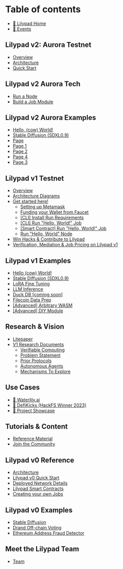 # Table of contents

* [🍃 Lilypad Home](README.md)
* [📅 Events](upcoming-events.md)

## Lilypad v2: Aurora Testnet

* [Overview](lilypad-v2-aurora-testnet/overview.md)
* [Architecture](lilypad-v2-aurora-testnet/architecture.md)
* [Quick Start](lilypad-v2-aurora-testnet/quick-start.md)

## Lilypad v2 Aurora Tech

* [Run a Node](lilypad-v2-aurora-tech/run-a-node.md)
* [Build a Job Module](lilypad-v2-aurora-tech/build-a-job-module.md)

## Lilypad v2 Aurora Examples

* [Hello, (cow) World!](lilypad-v2-aurora-examples/hello-cow-world.md)
* [Stable Diffusion (SDXL0.9)](lilypad-v2-aurora-examples/stable-diffusion-sdxl0.9.md)
* [Page](lilypad-v2-aurora-examples/page.md)
* [Page 1](lilypad-v2-aurora-examples/page-1.md)
* [Page 2](lilypad-v2-aurora-examples/page-2.md)
* [Page 4](lilypad-v2-aurora-examples/page-4.md)
* [Page 3](lilypad-v2-aurora-examples/page-3.md)

## Lilypad v1 Testnet

* [Overview](lilypad-v1-testnet/overview.md)
* [Architecture Diagrams](lilypad-v1-testnet/architecture.md)
* [Get started here!](lilypad-v1-testnet/quick-start/README.md)
  * [Setting up Metamask](lilypad-v1-testnet/quick-start/setting-up-metamask.md)
  * [Funding your Wallet from Faucet](lilypad-v1-testnet/quick-start/funding-your-wallet-from-faucet.md)
  * [\[CLI\] Install Run Requirements](lilypad-v1-testnet/quick-start/install-run-requirements.md)
  * [\[CLI\] Run "Hello, World!" Job](lilypad-v1-testnet/quick-start/run-hello-world-job-cli.md)
  * [\[Smart Contract\] Run "Hello, World!" Job](lilypad-v1-testnet/quick-start/run-hello-world-from-a-smart-contract.md)
  * [Run "Hello, World" Node](lilypad-v1-testnet/quick-start/run-hello-world-node.md)
* [Win Hacks & Contribute to Lilypad](lilypad-v1-testnet/win-hacks-and-contribute-to-lilypad.md)
* [Verification, Mediation & Job Pricing on Lilypad v1](lilypad-v1-testnet/verification-mediation-and-job-pricing-on-lilypad-v1.md)

## Lilypad v1 Examples

* [Hello (cow) World!](lilypad-v1-examples/hello-cow-world.md)
* [Stable Diffusion (SDXL0.9)](lilypad-v1-examples/stable-diffusion.md)
* [LoRA Fine Tuning](lilypad-v1-examples/lora-fine-tuning.md)
* [LLM Inference](lilypad-v1-examples/llm-inference.md)
* [Duck DB \[coming soon\]](lilypad-v1-examples/duck-db-coming-soon.md)
* [Filecoin Data Prep](lilypad-v1-examples/filecoin-data-prep.md)
* [\[Advanced\] Arbitrary WASM](lilypad-v1-examples/advanced-arbitrary-wasm.md)
* [\[Advanced\] DIY Module](lilypad-v1-examples/advanced-diy-module.md)

## Research & Vision

* [Litepaper](research-and-vision/whitepaper.md)
* [V1 Research Documents](research-and-vision/v1-documents/README.md)
  * [Verifiable Computing](research-and-vision/v1-documents/verifiable-computing.md)
  * [Problem Statement](research-and-vision/v1-documents/problem-statement.md)
  * [Prior Protocols](research-and-vision/v1-documents/prior-protocols.md)
  * [Autonomous Agents](research-and-vision/v1-documents/autonomous-agents.md)
  * [Mechanisms To Explore](research-and-vision/v1-documents/mechanisms-to-explor.md)

## Use Cases

* [🎨 Waterlily.ai](use-cases/waterlily.ai.md)
* [👟 DefiKicks (HackFS Winner 2023)](use-cases/defikicks.md)
* [🌠 Project Showcase](use-cases/project-showcase.md)

## Tutorials & Content

* [Reference Material](tutorials-and-content/reference-material.md)
* [Join the Community](tutorials-and-content/join-the-community.md)

## Lilypad v0 Reference

* [Architecture](lilypad-v0-reference/architecture.md)
* [Lilypad v0 Quick Start](lilypad-v0-reference/lilypad-v0-quick-start.md)
* [Deployed Network Details](lilypad-v0-reference/deployed-network-details.md)
* [Lilypad Smart Contracts](lilypad-v0-reference/lilypad-smart-contracts.md)
* [Creating your own Jobs](lilypad-v0-reference/creating-your-own-jobs.md)

## Lilypad v0 Examples

* [Stable Diffusion](lilypad-v0-examples/stable-diffusion.md)
* [Drand Off-chain Voting](lilypad-v0-examples/drand-off-chain-voting.md)
* [Ethereum Address Fraud Detector](lilypad-v0-examples/ethereum-address-fraud-detector.md)

## Meet the Lilypad Team

* [Team](meet-the-lilypad-team/team.md)
